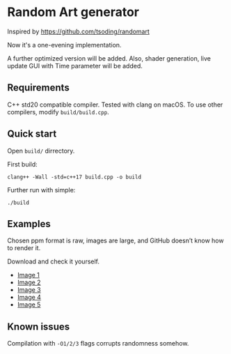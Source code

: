 # Random Art generator

Inspired by <https://github.com/tsoding/randomart>

Now it's a one-evening implementation.

A further optimized version will be added.
Also, shader generation, live update GUI with Time parameter will be added.
## Requirements

C++ std20 compatible compiler.
Tested with clang on macOS.
To use other compilers, modify `build/build.cpp`.

## Quick start

Open `build/` dirrectory.

First build:

```console
clang++ -Wall -std=c++17 build.cpp -o build
```

Further run with simple:

```console
./build
```

## Examples 

Chosen ppm format is raw, images are large, and GitHub doesn’t know how to render it.

Download and check it yourself.

- [Image 1](build/output/1731845589.ppm)
- [Image 2](build/output/1731845715.ppm)
- [Image 3](build/output/1731845961.ppm)
- [Image 4](build/output/1731845968.ppm)
- [Image 5](build/output/1731846570.ppm)


## Known issues
Compilation with `-O1/2/3` flags corrupts randomness somehow.
